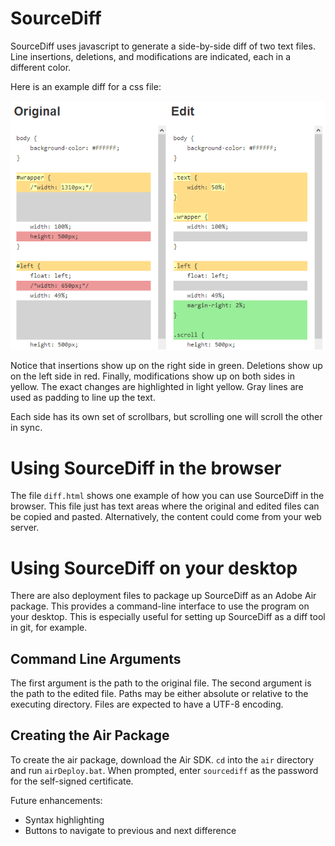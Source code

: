 SourceDiff
==========

SourceDiff uses javascript to generate a side-by-side diff of two text files. Line insertions, deletions, and modifications are indicated, each in a different color.

Here is an example diff for a css file:

<img src="diffExample.png">

Notice that insertions show up on the right side in green. Deletions show up on the left side in red. Finally, modifications show up on both sides in yellow. The exact changes are highlighted in light yellow. Gray lines are used as padding to line up the text.

Each side has its own set of scrollbars, but scrolling one will scroll the other in sync.

Using SourceDiff in the browser
=========
The file `diff.html` shows one example of how you can use SourceDiff in the browser. This file just has text areas where the original and edited files can be copied and pasted. Alternatively, the content could come from your web server.

Using SourceDiff on your desktop
=========
There are also deployment files to package up SourceDiff as an Adobe Air package. This provides a command-line interface to use the program on your desktop. This is especially useful for setting up SourceDiff as a diff tool in git, for example. 

Command Line Arguments
----------------
The first argument is the path to the original file. The second argument is the path to the edited file. Paths may be either absolute or relative to the executing directory. Files are expected to have a UTF-8 encoding.

Creating the Air Package
----------------
To create the air package, download the Air SDK. `cd` into the `air` directory and run `airDeploy.bat`. When prompted, enter `sourcediff` as the password for the self-signed certificate.

Future enhancements:
+ Syntax highlighting
+ Buttons to navigate to previous and next difference
